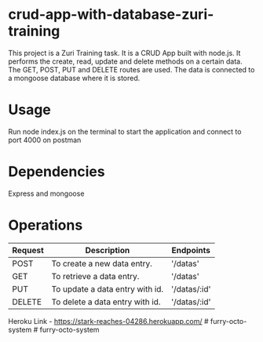 # crud-app-with-database-zuri-training
This project is a Zuri Training task. It is a CRUD App built with node.js. It performs the create, read, update and delete methods on a certain data. The GET, POST, PUT and DELETE routes are used. The data is connected to a mongoose database where it is stored.

# Usage
Run node index.js on the terminal to start the application and connect to port 4000 on postman

# Dependencies
Express and mongoose

# Operations
| Request | Description | Endpoints
| --- | --- | --- |
| POST  | To create a new data entry. | '/datas'  |
| GET  | To retrieve a data entry. | '/datas' |
| PUT | To update a data entry with id. | '/datas/:id' |
| DELETE | To delete a data entry with id. | '/datas/:id' |

Heroku Link - https://stark-reaches-04286.herokuapp.com/
#   f u r r y - o c t o - s y s t e m  
 #   f u r r y - o c t o - s y s t e m  
 